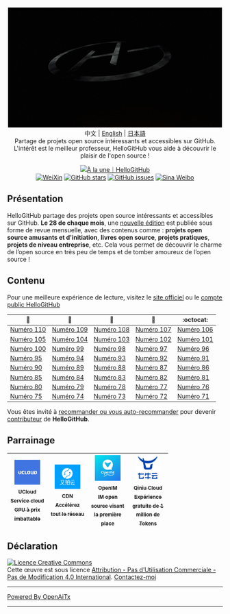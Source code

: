 <p align="center">
  <img src="https://raw.githubusercontent.com/521xueweihan/img_logo/master/logo/readme.gif"/>
  <br>中文 | <a href="README_en.md">English</a> | <a href="README_ja.md">日本語</a>
  <br>Partage de projets open source intéressants et accessibles sur GitHub.
  <br>L'intérêt est le meilleur professeur, HelloGitHub vous aide à découvrir le plaisir de l'open source !
</p>

<p align="center">
  <a href="https://hellogithub.com/repository/d4aae58ddbf34f0799bf3e8f965e0d70" target="_blank"><img src="https://abroad.hellogithub.com/v1/widgets/recommend.svg?rid=d4aae58ddbf34f0799bf3e8f965e0d70&claim_uid=8MKvZoxaWt" alt="À la une｜HelloGitHub" style="width: 250px; height: 54px;" width="250" height="54" /></a><br>
  <a href="https://raw.githubusercontent.com/521xueweihan/img_logo/master/logo/weixin.png"><img src="https://img.shields.io/badge/Talk-%E5%BE%AE%E4%BF%A1%E7%BE%A4-brightgreen.svg?style=popout-square" alt="WeiXin"></a>
  <a href="https://github.com/521xueweihan/HelloGitHub/stargazers"><img src="https://img.shields.io/github/stars/521xueweihan/HelloGitHub.svg?style=popout-square" alt="GitHub stars"></a>
  <a href="https://github.com/521xueweihan/HelloGitHub/issues"><img src="https://img.shields.io/github/issues/521xueweihan/HelloGitHub.svg?style=popout-square" alt="GitHub issues"></a>
    <a href="https://weibo.com/hellogithub"><img src="https://img.shields.io/badge/%E6%96%B0%E6%B5%AA-Weibo-red.svg?style=popout-square" alt="Sina Weibo"></a>
</p>

## Présentation

HelloGitHub partage des projets open source intéressants et accessibles sur GitHub. **Le 28 de chaque mois**, une [nouvelle édition](https://mp.weixin.qq.com/mp/appmsgalbum?__biz=MzA5MzYyNzQ0MQ==&action=getalbum&album_id=1331197538447310849#wechat_redirect) est publiée sous forme de revue mensuelle, avec des contenus comme : **projets open source amusants et d'initiation**, **livres open source**, **projets pratiques**, **projets de niveau entreprise**, etc. Cela vous permet de découvrir le charme de l’open source en très peu de temps et de tomber amoureux de l’open source !

## Contenu
Pour une meilleure expérience de lecture, visitez le [site officiel](https://hellogithub.com/) ou le [compte public HelloGitHub](https://cdn.jsdelivr.net/gh/521xueweihan/img_logo@main/logo/weixin.png)

| :card_index: | :jack_o_lantern: | :beer: | :fish_cake: | :octocat: |
| ------- | ----- | ------------ | ------ | --------- |
| [Numéro 110](/content/HelloGitHub110.md) | [Numéro 109](/content/HelloGitHub109.md) | [Numéro 108](/content/HelloGitHub108.md) | [Numéro 107](/content/HelloGitHub107.md) | [Numéro 106](/content/HelloGitHub106.md) |
| [Numéro 105](/content/HelloGitHub105.md) | [Numéro 104](/content/HelloGitHub104.md) | [Numéro 103](/content/HelloGitHub103.md) | [Numéro 102](/content/HelloGitHub102.md) | [Numéro 101](/content/HelloGitHub101.md) |
| [Numéro 100](/content/HelloGitHub100.md) | [Numéro 99](/content/HelloGitHub99.md) | [Numéro 98](/content/HelloGitHub98.md) | [Numéro 97](/content/HelloGitHub97.md) | [Numéro 96](/content/HelloGitHub96.md) |
| [Numéro 95](/content/HelloGitHub95.md) | [Numéro 94](/content/HelloGitHub94.md) | [Numéro 93](/content/HelloGitHub93.md) | [Numéro 92](/content/HelloGitHub92.md) | [Numéro 91](/content/HelloGitHub91.md) |
| [Numéro 90](/content/HelloGitHub90.md) | [Numéro 89](/content/HelloGitHub89.md) | [Numéro 88](/content/HelloGitHub88.md) | [Numéro 87](/content/HelloGitHub87.md) | [Numéro 86](/content/HelloGitHub86.md) |
| [Numéro 85](/content/HelloGitHub85.md) | [Numéro 84](/content/HelloGitHub84.md) | [Numéro 83](/content/HelloGitHub83.md) | [Numéro 82](/content/HelloGitHub82.md) | [Numéro 81](/content/HelloGitHub81.md) |
| [Numéro 80](/content/HelloGitHub80.md) | [Numéro 79](/content/HelloGitHub79.md) | [Numéro 78](/content/HelloGitHub78.md) | [Numéro 77](/content/HelloGitHub77.md) | [Numéro 76](/content/HelloGitHub76.md) |
| [Numéro 75](/content/HelloGitHub75.md) | [Numéro 74](/content/HelloGitHub74.md) | [Numéro 73](/content/HelloGitHub73.md) | [Numéro 72](/content/HelloGitHub72.md) | [Numéro 71](/content/HelloGitHub71.md) |


Vous êtes invité à [recommander ou vous auto-recommander](https://hellogithub.com/periodical) pour devenir [contributeur](https://github.com/521xueweihan/HelloGitHub/blob/master/content/contributors.md) de **HelloGitHub**.

## Parrainage


<table>
  <thead>
    <tr>
      <th align="center" style="width: 80px;">
        <a href="https://www.compshare.cn/?utm_term=logo&utm_campaign=hellogithub&utm_source=otherdsp&utm_medium=display&ytag=logo_hellogithub_otherdsp_display">          <img src="https://raw.githubusercontent.com/521xueweihan/img_logo/master/logo/ucloud.png" width="60px"><br>
          <sub>UCloud</sub><br>
          <sub>Service cloud GPU à prix imbattable</sub>
        </a>
      </th>
      <th align="center" style="width: 80px;">
        <a href="https://www.upyun.com/?from=hellogithub">
          <img src="https://raw.githubusercontent.com/521xueweihan/img_logo/master/logo/upyun.png" width="60px"><br>
          <sub>CDN</sub><br>
          <sub>Accélérez tout le réseau</sub>
        </a>
      </th>
      <th align="center" style="width: 80px;">
        <a href="https://github.com/OpenIMSDK/Open-IM-Server">
          <img src="https://raw.githubusercontent.com/521xueweihan/img_logo/master/logo/im.png" width="60px"><br>
          <sub>OpenIM</sub><br>
          <sub>IM open source visant la première place</sub>
        </a>
      </th>
      <th align="center" style="width: 80px;">
        <a href="https://www.qiniu.com/?utm_source=hello">
          <img src="https://raw.githubusercontent.com/521xueweihan/img_logo/master/logo/qiniu.jpg" width="60px"><br>
          <sub>Qiniu Cloud</sub><br>
          <sub>Expérience gratuite de 1 million de Tokens</sub>
        </a>
      </th>
    </tr>
  </thead>
</table>


## Déclaration

<a rel="license" href="https://creativecommons.org/licenses/by-nc-nd/4.0/deed.zh"><img alt="Licence Creative Commons" style="border-width: 0" src="https://licensebuttons.net/l/by-nc-nd/4.0/88x31.png"></a><br>Cette œuvre est sous licence <a rel="license" href="https://creativecommons.org/licenses/by-nc-nd/4.0/deed.zh">Attribution - Pas d’Utilisation Commerciale - Pas de Modification 4.0 International</a>. <a href="mailto:595666367@qq.com">Contactez-moi</a>



---


[Powered By OpenAiTx](https://github.com/OpenAiTx/OpenAiTx)


---